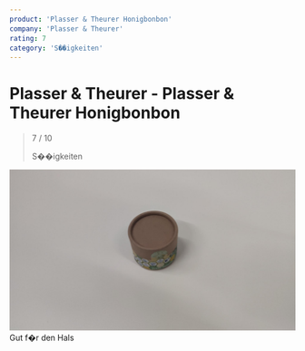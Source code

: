 ```yaml
---
product: 'Plasser & Theurer Honigbonbon'
company: 'Plasser & Theurer'
rating: 7
category: 'S��igkeiten'
---
```


# Plasser & Theurer - Plasser & Theurer Honigbonbon
>
> 7 / 10
>
> S��igkeiten

![Plasser & Theurer Honigbonbon](./assets/plasser-&-theurer-plasser-&-theurer-honigbonbon-747bf9bf-f76f-4bad-a977-56bbb5eac720.jpg)
Gut f�r den Hals
